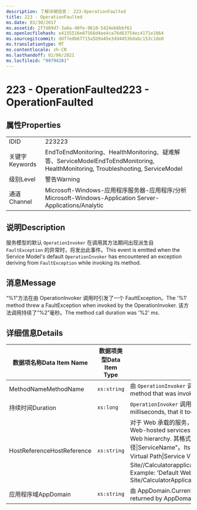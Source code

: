 ```yaml
---
description: 了解详细信息： 223-OperationFaulted
title: 223 - OperationFaulted
ms.date: 03/30/2017
ms.assetid: 2f7d89d7-3a6a-40fe-9610-5424eb6bbf61
ms.openlocfilehash: e4155516e07568d4ee4ca76d63754ec4171e1064
ms.sourcegitcommit: ddf7edb67715a5b9a45e3dd44536dabc153c1de0
ms.translationtype: MT
ms.contentlocale: zh-CN
ms.lasthandoff: 02/06/2021
ms.locfileid: "99794281"
---
```

# <a name="223---operationfaulted"></a><span data-ttu-id="270da-103">223 - OperationFaulted</span><span class="sxs-lookup"><span data-stu-id="270da-103">223 - OperationFaulted</span></span>

## <a name="properties"></a><span data-ttu-id="270da-104">属性</span><span class="sxs-lookup"><span data-stu-id="270da-104">Properties</span></span>  
  
|||  
|-|-|  
|<span data-ttu-id="270da-105">ID</span><span class="sxs-lookup"><span data-stu-id="270da-105">ID</span></span>|<span data-ttu-id="270da-106">223</span><span class="sxs-lookup"><span data-stu-id="270da-106">223</span></span>|  
|<span data-ttu-id="270da-107">关键字</span><span class="sxs-lookup"><span data-stu-id="270da-107">Keywords</span></span>|<span data-ttu-id="270da-108">EndToEndMonitoring、HealthMonitoring、疑难解答、ServiceModel</span><span class="sxs-lookup"><span data-stu-id="270da-108">EndToEndMonitoring, HealthMonitoring, Troubleshooting, ServiceModel</span></span>|  
|<span data-ttu-id="270da-109">级别</span><span class="sxs-lookup"><span data-stu-id="270da-109">Level</span></span>|<span data-ttu-id="270da-110">警告</span><span class="sxs-lookup"><span data-stu-id="270da-110">Warning</span></span>|  
|<span data-ttu-id="270da-111">通道</span><span class="sxs-lookup"><span data-stu-id="270da-111">Channel</span></span>|<span data-ttu-id="270da-112">Microsoft-Windows-应用程序服务器-应用程序/分析</span><span class="sxs-lookup"><span data-stu-id="270da-112">Microsoft-Windows-Application Server-Applications/Analytic</span></span>|  
  
## <a name="description"></a><span data-ttu-id="270da-113">说明</span><span class="sxs-lookup"><span data-stu-id="270da-113">Description</span></span>  

 <span data-ttu-id="270da-114">服务模型的默认 `OperationInvoker` 在调用其方法期间出现派生自 `FaultException` 的异常时，将发出此事件。</span><span class="sxs-lookup"><span data-stu-id="270da-114">This event is emitted when the Service Model's default `OperationInvoker` has encountered an exception deriving from `FaultException` while invoking its method.</span></span>  
  
## <a name="message"></a><span data-ttu-id="270da-115">消息</span><span class="sxs-lookup"><span data-stu-id="270da-115">Message</span></span>  

 <span data-ttu-id="270da-116">“%1”方法在由 OperationInvoker 调用时引发了一个 FaultException。</span><span class="sxs-lookup"><span data-stu-id="270da-116">The '%1' method threw a FaultException when invoked by the OperationInvoker.</span></span> <span data-ttu-id="270da-117">该方法调用持续了“%2”毫秒。</span><span class="sxs-lookup"><span data-stu-id="270da-117">The method call duration was '%2' ms.</span></span>  
  
## <a name="details"></a><span data-ttu-id="270da-118">详细信息</span><span class="sxs-lookup"><span data-stu-id="270da-118">Details</span></span>  
  
|<span data-ttu-id="270da-119">数据项名称</span><span class="sxs-lookup"><span data-stu-id="270da-119">Data Item Name</span></span>|<span data-ttu-id="270da-120">数据项类型</span><span class="sxs-lookup"><span data-stu-id="270da-120">Data Item Type</span></span>|<span data-ttu-id="270da-121">说明</span><span class="sxs-lookup"><span data-stu-id="270da-121">Description</span></span>|  
|--------------------|--------------------|-----------------|  
|<span data-ttu-id="270da-122">MethodName</span><span class="sxs-lookup"><span data-stu-id="270da-122">MethodName</span></span>|`xs:string`|<span data-ttu-id="270da-123">由 `OperationInvoker` 调用的方法的 CLR 名称。</span><span class="sxs-lookup"><span data-stu-id="270da-123">The CLR name of the method that was invoked by the `OperationInvoker`.</span></span>|  
|<span data-ttu-id="270da-124">持续时间</span><span class="sxs-lookup"><span data-stu-id="270da-124">Duration</span></span>|`xs:long`|<span data-ttu-id="270da-125">`OperationInvoker` 调用方法所花费的时间（以毫秒为单位）。</span><span class="sxs-lookup"><span data-stu-id="270da-125">The time, in milliseconds, that it took the `OperationInvoker` to invoke the method.</span></span>|  
|<span data-ttu-id="270da-126">HostReference</span><span class="sxs-lookup"><span data-stu-id="270da-126">HostReference</span></span>|`xs:string`|<span data-ttu-id="270da-127">对于 Web 承载的服务，此字段唯一标识 Web 层次结构中的服务。</span><span class="sxs-lookup"><span data-stu-id="270da-127">For Web-hosted services, this field uniquely identifies the service in the Web hierarchy.</span></span> <span data-ttu-id="270da-128">其格式定义为 "网站名称应用程序虚拟路径&#124;服务虚拟路径&#124;ServiceName"。</span><span class="sxs-lookup"><span data-stu-id="270da-128">Its format is defined as 'Web Site Name Application Virtual Path&#124;Service Virtual Path&#124;ServiceName'.</span></span> <span data-ttu-id="270da-129">示例： "Default Web Site//Calculatorapplication&#124;/CalculatorService.svc&#124;CalculatorService"。</span><span class="sxs-lookup"><span data-stu-id="270da-129">Example: 'Default Web Site/CalculatorApplication&#124;/CalculatorService.svc&#124;CalculatorService'.</span></span>|  
|<span data-ttu-id="270da-130">应用程序域</span><span class="sxs-lookup"><span data-stu-id="270da-130">AppDomain</span></span>|`xs:string`|<span data-ttu-id="270da-131">由 AppDomain.CurrentDomain.FriendlyName 返回的字符串。</span><span class="sxs-lookup"><span data-stu-id="270da-131">The string returned by AppDomain.CurrentDomain.FriendlyName.</span></span>|
